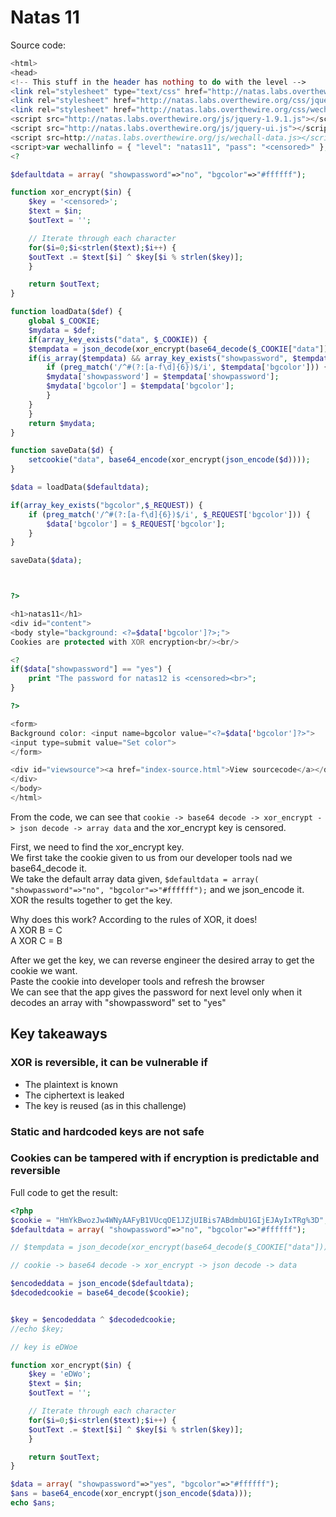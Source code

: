 # Natas 11
Source code:
```php
<html>
<head>
<!-- This stuff in the header has nothing to do with the level -->
<link rel="stylesheet" type="text/css" href="http://natas.labs.overthewire.org/css/level.css">
<link rel="stylesheet" href="http://natas.labs.overthewire.org/css/jquery-ui.css" />
<link rel="stylesheet" href="http://natas.labs.overthewire.org/css/wechall.css" />
<script src="http://natas.labs.overthewire.org/js/jquery-1.9.1.js"></script>
<script src="http://natas.labs.overthewire.org/js/jquery-ui.js"></script>
<script src=http://natas.labs.overthewire.org/js/wechall-data.js></script><script src="http://natas.labs.overthewire.org/js/wechall.js"></script>
<script>var wechallinfo = { "level": "natas11", "pass": "<censored>" };</script></head>
<?

$defaultdata = array( "showpassword"=>"no", "bgcolor"=>"#ffffff");

function xor_encrypt($in) {
    $key = '<censored>';
    $text = $in;
    $outText = '';

    // Iterate through each character
    for($i=0;$i<strlen($text);$i++) {
    $outText .= $text[$i] ^ $key[$i % strlen($key)];
    }

    return $outText;
}

function loadData($def) {
    global $_COOKIE;
    $mydata = $def;
    if(array_key_exists("data", $_COOKIE)) {
    $tempdata = json_decode(xor_encrypt(base64_decode($_COOKIE["data"])), true);
    if(is_array($tempdata) && array_key_exists("showpassword", $tempdata) && array_key_exists("bgcolor", $tempdata)) {
        if (preg_match('/^#(?:[a-f\d]{6})$/i', $tempdata['bgcolor'])) {
        $mydata['showpassword'] = $tempdata['showpassword'];
        $mydata['bgcolor'] = $tempdata['bgcolor'];
        }
    }
    }
    return $mydata;
}

function saveData($d) {
    setcookie("data", base64_encode(xor_encrypt(json_encode($d))));
}

$data = loadData($defaultdata);

if(array_key_exists("bgcolor",$_REQUEST)) {
    if (preg_match('/^#(?:[a-f\d]{6})$/i', $_REQUEST['bgcolor'])) {
        $data['bgcolor'] = $_REQUEST['bgcolor'];
    }
}

saveData($data);



?>

<h1>natas11</h1>
<div id="content">
<body style="background: <?=$data['bgcolor']?>;">
Cookies are protected with XOR encryption<br/><br/>

<?
if($data["showpassword"] == "yes") {
    print "The password for natas12 is <censored><br>";
}

?>

<form>
Background color: <input name=bgcolor value="<?=$data['bgcolor']?>">
<input type=submit value="Set color">
</form>

<div id="viewsource"><a href="index-source.html">View sourcecode</a></div>
</div>
</body>
</html>
```



From the code, we can see that ```cookie -> base64 decode -> xor_encrypt -> json decode -> array data``` and the xor_encrypt key is censored.

First, we need to find the xor_encrypt key.   
We first take the cookie given to us from our developer tools nad we base64_decode it.   
We take the default array data given, ```$defaultdata = array( "showpassword"=>"no", "bgcolor"=>"#ffffff");``` and we json_encode it.   
XOR the results together to get the key.   
   
Why does this work? According to the rules of XOR, it does!    
A XOR B = C    
A XOR C = B    

After we get the key, we can reverse engineer the desired array to get the cookie we want.    
Paste the cookie into developer tools and refresh the browser     
We can see that the app gives the password for next level only when it decodes an array with "showpassword" set to "yes"     

## Key takeaways
### XOR is reversible, it can be vulnerable if
* The plaintext is known
* The ciphertext is leaked
* The key is reused (as in this challenge)   
   
### Static and hardcoded keys are not safe
### Cookies can be tampered with if encryption is predictable and reversible


Full code to get the result:
```php
<?php
$cookie = "HmYkBwozJw4WNyAAFyB1VUcqOE1JZjUIBis7ABdmbU1GIjEJAyIxTRg%3D";
$defaultdata = array( "showpassword"=>"no", "bgcolor"=>"#ffffff");

// $tempdata = json_decode(xor_encrypt(base64_decode($_COOKIE["data"])), true);

// cookie -> base64 decode -> xor_encrypt -> json decode -> data

$encodeddata = json_encode($defaultdata);
$decodedcookie = base64_decode($cookie);


$key = $encodeddata ^ $decodedcookie;
//echo $key;

// key is eDWoe

function xor_encrypt($in) {
    $key = 'eDWo';
    $text = $in;
    $outText = '';

    // Iterate through each character
    for($i=0;$i<strlen($text);$i++) {
    $outText .= $text[$i] ^ $key[$i % strlen($key)];
    }

    return $outText;
}

$data = array( "showpassword"=>"yes", "bgcolor"=>"#ffffff");
$ans = base64_encode(xor_encrypt(json_encode($data)));
echo $ans;
```

